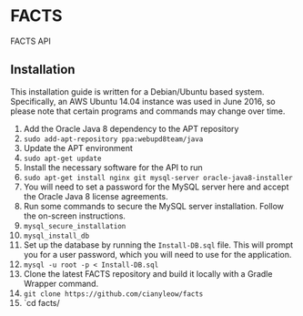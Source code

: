 # FACTS
FACTS API

Installation
------------
This installation guide is written for a Debian/Ubuntu based system. Specifically, an AWS Ubuntu 14.04 instance was used in June 2016, so please note that certain programs and commands may change over time.

1. Add the Oracle Java 8 dependency to the APT repository
  1. `sudo add-apt-repository ppa:webupd8team/java`
2. Update the APT environment
  1. `sudo apt-get update`
3. Install the necessary software for the API to run
  1. `sudo apt-get install nginx git mysql-server oracle-java8-installer`
  2. You will need to set a password for the MySQL server here and accept the Oracle Java 8 license agreements.
4. Run some commands to secure the MySQL server installation. Follow the on-screen instructions.
  1. `mysql_secure_installation`
  2. `mysql_install_db`
5. Set up the database by running the `Install-DB.sql` file. This will prompt you for a user password, which you will need to use for the application.
  1. `mysql -u root -p < Install-DB.sql`
6. Clone the latest FACTS repository and build it locally with a Gradle Wrapper command.
  1. `git clone https://github.com/cianyleow/facts`
  2. `cd facts/
